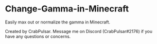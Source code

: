 # Change-Gamma-in-Minecraft
Easily max out or normalize the gamma in Minecraft.


Created by CrabPulsar.
Message me on Discord (CrabPulsar#2176) if you have any questions or concerns.
